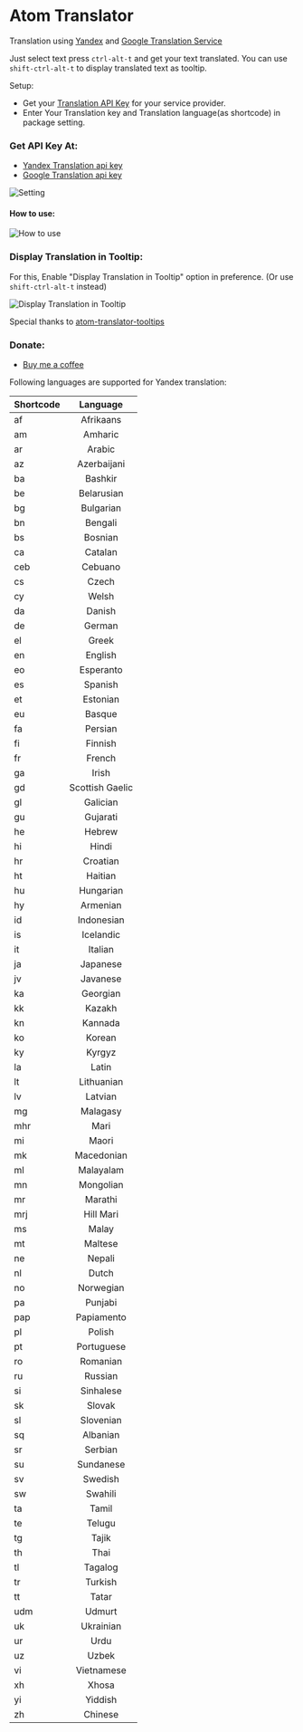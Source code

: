 # Atom Translator

Translation using [Yandex](https://translate.yandex.com/) and [Google Translation Service](https://cloud.google.com/translate/docs/)

Just select text press `ctrl-alt-t` and get your text translated. You can use `shift-ctrl-alt-t` to display translated text as tooltip.

Setup:
* Get your [Translation API Key](#api-key) for your service provider.
* Enter Your Translation key and Translation language(as shortcode) in package setting.

### <a name="api-key"></a> Get API Key At:
* [Yandex Translation api key](https://tech.yandex.com/keys/get/?service=trnsl)
* [Google Translation api key](https://console.cloud.google.com/apis/credentials)

![Setting](http://i.imgur.com/WS2VMKq.png)

#### How to use:
![How to use](http://i.imgur.com/QqRPyP7.gif)

### Display Translation in Tooltip:

For this, Enable "Display Translation in Tooltip" option in preference. (Or use `shift-ctrl-alt-t` instead)

![Display Translation in Tooltip](https://i.imgur.com/jWFU8Lx.gif)

Special thanks to [atom-translator-tooltips](https://api.atom.io/packages/atom-translator-tooltips)

### <a name="donate"></a> Donate:
* [Buy me a coffee](http://ko-fi.com/A734L98)

Following languages are supported for Yandex translation:

| Shortcode     | Language      |
| ------------- |:-------------:|
| af | Afrikaans |
| am | Amharic |
| ar | Arabic |
| az | Azerbaijani |
| ba | Bashkir |
| be | Belarusian |
| bg | Bulgarian |
| bn | Bengali |
| bs | Bosnian |
| ca | Catalan |
| ceb | Cebuano |
| cs | Czech |
| cy | Welsh |
| da | Danish |
| de | German |
| el | Greek |
| en | English |
| eo | Esperanto |
| es | Spanish |
| et | Estonian |
| eu | Basque |
| fa | Persian |
| fi | Finnish |
| fr | French |
| ga | Irish |
| gd | Scottish Gaelic |
| gl | Galician |
| gu | Gujarati |
| he | Hebrew |
| hi | Hindi |
| hr | Croatian |
| ht | Haitian |
| hu | Hungarian |
| hy | Armenian |
| id | Indonesian |
| is | Icelandic |
| it | Italian |
| ja | Japanese |
| jv | Javanese |
| ka | Georgian |
| kk | Kazakh |
| kn | Kannada |
| ko | Korean |
| ky | Kyrgyz |
| la | Latin |
| lt | Lithuanian |
| lv | Latvian |
| mg | Malagasy |
| mhr | Mari |
| mi | Maori |
| mk | Macedonian |
| ml | Malayalam |
| mn | Mongolian |
| mr | Marathi |
| mrj | Hill Mari |
| ms | Malay |
| mt | Maltese |
| ne | Nepali |
| nl | Dutch |
| no | Norwegian |
| pa | Punjabi |
| pap | Papiamento |
| pl | Polish |
| pt | Portuguese |
| ro | Romanian |
| ru | Russian |
| si | Sinhalese |
| sk | Slovak |
| sl | Slovenian |
| sq | Albanian |
| sr | Serbian |
| su | Sundanese |
| sv | Swedish |
| sw | Swahili |
| ta | Tamil |
| te | Telugu |
| tg | Tajik |
| th | Thai |
| tl | Tagalog |
| tr | Turkish |
| tt | Tatar |
| udm | Udmurt |
| uk | Ukrainian |
| ur | Urdu |
| uz | Uzbek |
| vi | Vietnamese |
| xh | Xhosa |
| yi | Yiddish |
| zh | Chinese |
